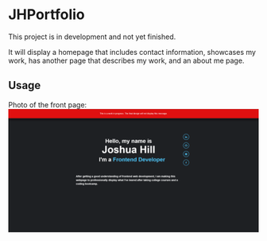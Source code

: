 # JHPortfolio
This project is in development and not yet finished. 

It will display a homepage that includes contact information, showcases my work, has another page that describes my work, and an about me page.

## Usage
Photo of the front page:
![A photo of what's behind the scenes](./zassets/READMEimg/Screenshot2023-08-22PPF.png)